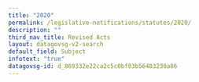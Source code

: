 ```yaml
---
title: "2020"
permalink: /legislative-notifications/statutes/2020/
description: ""
third_nav_title: Revised Acts
layout: datagovsg-v2-search
default_field: Subject
infotext: "true"
datagovsg-id: d_869332e22ca2c5c0bf03b56403230a86
---
```


